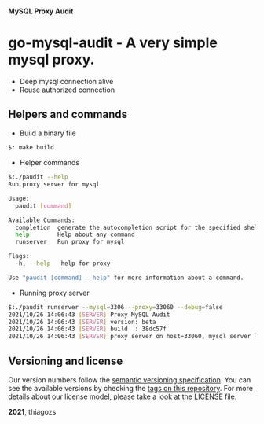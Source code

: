 #### MySQL Proxy Audit

# go-mysql-audit - A very simple mysql proxy.

* Deep mysql connection alive
* Reuse authorized connection

## Helpers and commands

* Build a binary file

```sh
$: make build
```

* Helper commands

```sh
$:./paudit --help
Run proxy server for mysql

Usage:
  paudit [command]

Available Commands:
  completion  generate the autocompletion script for the specified shell
  help        Help about any command
  runserver   Run proxy for mysql

Flags:
  -h, --help   help for proxy

Use "paudit [command] --help" for more information about a command.
```

* Running proxy server

```sh
$:./paudit runserver --mysql=3306 --proxy=33060 --debug=false
2021/10/26 14:06:43 [SERVER] Proxy MySQL Audit
2021/10/26 14:06:43 [SERVER] version: beta
2021/10/26 14:06:43 [SERVER] build  : 38dc57f
2021/10/26 14:06:43 [SERVER] proxy server on host=33060, mysql server listening host=3306...
```

## Versioning and license

Our version numbers follow the [semantic versioning specification](http://semver.org/). You can see the available versions by checking the [tags on this repository](https://github.com/mercadobitcoin/go-proxy-audit/tags). For more details about our license model, please take a look at the [LICENSE](LICENSE) file.

**2021**, thiagozs
